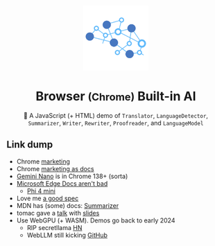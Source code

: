 <div align="center">
  <img src="./webmachinelearning-logo.png" width="150" />
  <h1>Browser <small>(Chrome)</small> Built-in AI</h1>
  <p>
    🍦 A JavaScript (+ HTML) demo of 
    <code>Translator</code>, 
    <code>LanguageDetector</code>, 
    <code>Summarizer</code>, 
    <code>Writer</code>,
    <code>Rewriter</code>,
    <code>Proofreader</code>, and
    <code>LanguageModel</code>
  </p>
</div>

## Link dump

- Chrome [marketing](https://developer.chrome.com/docs/ai)
- Chrome [marketing as docs](https://developer.chrome.com/docs/ai/built-in-apis)
- [Gemini Nano](https://deepmind.google/models/gemini/nano/) is in Chrome 138+ (sorta)
- [Microsoft Edge Docs aren't bad](https://learn.microsoft.com/en-us/microsoft-edge/web-platform/writing-assistance-apis)
  - [Phi 4 mini](https://huggingface.co/microsoft/Phi-4-mini-instruct)
- Love me [a good spec](https://webmachinelearning.github.io/writing-assistance-apis/)
- MDN has (some) docs: [Summarizer](https://developer.mozilla.org/en-US/docs/Web/API/Summarizer)
- tomac gave a [talk](https://www.youtube.com/watch?v=FNcDjQr_iqQ) with [slides](https://webengineshackfest.org/slides/built-in_ai_apis_for_the_web_by_thomas_steiner.pdf)
- Use WebGPU (+ WASM). Demos go back to early 2024 
  - RIP secretllama [HN](https://news.ycombinator.com/item?id=40252569)
  - WebLLM still kicking [GitHub](https://github.com/mlc-ai/web-llm)

